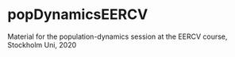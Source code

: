 # popDynamicsEERCV
Material for the population-dynamics session at the EERCV course, Stockholm Uni, 2020
